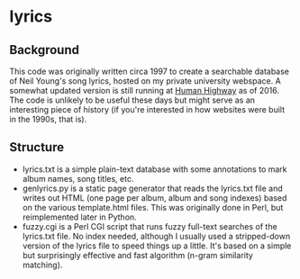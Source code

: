 lyrics
======

Background
----------

This code was originally written circa 1997 to create a searchable database of Neil Young's song lyrics, hosted on my private university webspace. A somewhat updated version is still running at [Human Highway](http://www.human-highway.org/lyrics/) as of 2016. The code is unlikely to be useful these days but might serve as an interesting piece of history (if you're interested in how websites were built in the 1990s, that is).

Structure
---------

* lyrics.txt is a simple plain-text database with some annotations to mark album names, song titles, etc.
* genlyrics.py is a static page generator that reads the lyrics.txt file and writes out HTML (one page per album, album and song indexes) based on the various template.html files. This was originally done in Perl, but reimplemented later in Python.
* fuzzy.cgi is a Perl CGI script that runs fuzzy full-text searches of the lyrics.txt file. No index needed, although I usually used a stripped-down version of the lyrics file to speed things up a little. It's based on a simple but surprisingly effective and fast algorithm (n-gram similarity matching).
